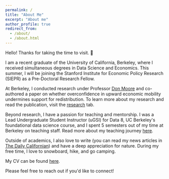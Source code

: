 ```yaml
---
permalink: /
title: "About Me"
excerpt: "About me"
author_profile: true
redirect_from: 
  - /about/
  - /about.html
---
```


Hello! Thanks for taking the time to visit. 🙂

I am a recent graduate of the University of California, Berkeley, where I received simultaneous degrees in Data Science and Economics. This summer, I will be joining the Stanford Institute for Economic Policy Research (SIEPR) as a Pre-Doctoral Research Fellow.

At Berkeley, I conducted research under Professor [Don Moore](https://learnmoore.org/) and co-authored a paper on whether overconfidence in upward economic mobility undermines support for redistribution. To learn more about my research and read the publication, visit the [research](https://a-leenwu.github.io/research/) tab.

Beyond research, I have a passion for teaching and mentorship. I was a Lead Undergraduate Student Instructor (uGSI) for Data 8, UC Berkeley's foundational data science course, and I spent 5 semesters out of my time at Berkeley on teaching staff. Read more about my teaching journey [here](https://a-leenwu.github.io/teaching/).

Outside of academics, I also love to write (you can read my news articles in [The Daily Californian](https://web.archive.org/web/20230601083241/https://dailycal.org/author/aileenwu)) and have a deep appreciation for nature. During my free time, I love to snowboard, hike, and go camping.

My CV can be found [here](https://a-leenwu.github.io/files/Aileen_Wu_CV.pdf).

Please feel free to reach out if you'd like to connect!